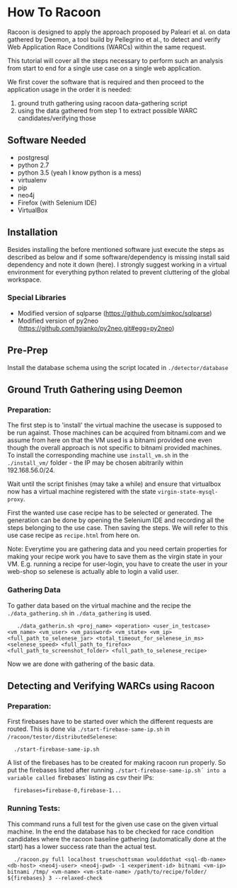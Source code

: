 # How To Racoon

Racoon is designed to apply the approach proposed by Paleari et al. on data gathered by Deemon, a tool
build by Pellegrino et al., to detect and verify Web Application Race Conditions (WARCs) within the same request.

This tutorial will cover all the steps necessary to perform such an analysis from start to end for a single use case on a single web application.

We first cover the software that is required and then proceed to the application usage in the order it is needed:

1. ground truth gathering using racoon data-gathering script
1. using the data gathered from step 1 to extract possible WARC candidates/verifying those

## Software Needed

* postgresql 
* python 2.7
* python 3.5 (yeah I know python is a mess)
* virtualenv
* pip
* neo4j
* Firefox (with Selenium IDE)
* VirtualBox

## Installation

Besides installing the before mentioned software just execute the steps as described as below and if some software/dependency is missing install said dependency and note it down (here). I strongly suggest working in a virtual environment for everything python related to prevent cluttering of the global workspace.

### Special Libraries

* Modified version of sqlparse (https://github.com/simkoc/sqlparse)
* Modified version of py2neo (https://github.com/tgianko/py2neo.git#egg=py2neo)

## Pre-Prep

Install the database schema using the script located in `./detector/database`

## Ground Truth Gathering using Deemon

### Preparation:

The first step is to 'install' the virtual machine the usecase is supposed to be run against. Those machines can be acquired from bitnami.com and we assume from here on that the VM used is a bitnami provided one even though the overall approach is not specific to bitnami provided machines. To install the corresponding machine use `install_vm.sh` in the `./install_vm/` folder - the IP may be chosen abitrarily within 192.168.56.0/24. 
	   
Wait until the script finishes (may take a while) and ensure that virtualbox now has a virtual machine registered with the state `virgin-state-mysql-proxy`.

First the wanted use case recipe has to be selected or generated. The generation can be done by opening the Selenium IDE and recording all the steps belonging to the use case. Then saving the steps. We will refer to this use case recipe as `recipe.html` from here on.

Note: Everytime you are gathering data and you need certain properties for making your recipe work you have to save them as the virgin state in your VM.
E.g. running a recipe for user-login, you have to create the user in your web-shop so selenese is actually able to login a valid user.

### Gathering Data

To gather data based on the virtual machine and the recipe the `./data_gathering.sh` in `./data_gathering` is used.

       ./data_gatherin.sh <proj_name> <operation> <user_in_testcase> <vm_name> <vm_user> <vm_password> <vm_state> <vm_ip> <full_path_to_selenese_jar> <total_timeout_for_selenese_in_ms> <selenese_speed> <full_path_to_firefox> <full_path_to_screenshot_folder> <full_path_to_selenese_recipe>
	  
Now we are done with gathering of the basic data.

## Detecting and Verifying WARCs using Racoon

### Preparation:

First firebases have to be started over which the different requests are routed. This is done via `./start-firebase-same-ip.sh` in `/racoon/testor/distributedSelenese`:

      ./start-firebase-same-ip.sh
      
A list of the firebases has to be created for making racoon run properly. So put the firebases listed after running `./start-firebase-same-ip.sh´ into a variable called `firebases` listing as csv their IPs:

      firebases=firebase-0,firebase-1...
	  
### Running Tests:

This command runs a full test for the given use case on the given virtual machine. In the end the database has to be checked for race condition candidates where the racoon baseline gathering (automatically done at the start) has a lower success rate than the actual test.

      ./racoon.py full localhost trueschottsman woulddothat <sql-db-name> <db-host> <neo4j-user> <neo4j-pwd> -1 <experiment-id> bitnami <vm-ip> bitnami /tmp/ <vm-name> <vm-state-name> /path/to/recipe/folder/ ${firebases} 3 --relaxed-check
